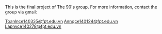 This is the final project of The 90's group.
For more information, contact the group via gmail:

Toanlnce140335@fpt.edu.vn
Annqce140124@fpt.edu.vn
Lapnvce140278@fpt.edu.vn
